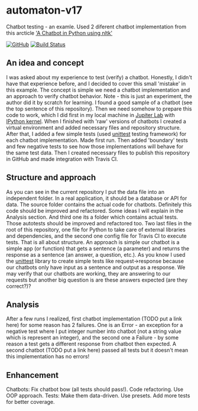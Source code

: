 # automaton-v17
Chatbot testing - an examle. Used 2 diferent chatbot implementation from this arcticle ['A Chatbot in Python using nltk'](https://medium.com/swlh/a-chatbot-in-python-using-nltk-938a37a9eacc)

[![GitHub](https://img.shields.io/github/license/mashape/apistatus.svg)](https://github.com/BurhanH/automaton-v17/blob/master/LICENSE)
[![Build Status](https://travis-ci.org/BurhanH/automaton-v17.svg?branch=master)](https://travis-ci.org/BurhanH/automaton-v17)

## An idea and concept
I was asked about my experience to test (verify) a chatbot. Honestly, I didn't have that experience before, and I decided to cover this small 'mistake' in this example.
The concept is simple we need a chatbot implementation and an approach to verify chatbot behavior. Note - this is just an experiment, the author did it by scratch for learning.
I found a good sample of a chatbot (see the top sentence of this repository).
Then we need somehow to prepare this code to work, which I did first in my local machine in [Jupiter Lab](https://jupyterlab.readthedocs.io/en/stable/) with [IPython kernel](https://ipython.org/). When I finished with 'raw' versions of chatbots I created a virtual environment and added necessary files and repository structure. After that, I added a few simple tests (used [unittest]((https://docs.python.org/3/library/unittest.html)) testing framework) for each chatbot implementation. Made first run. Then added 'boundary' tests and few negative tests to see how those implementations will behave for the same test data. Then I created necessary files to publish this repository in GitHub and made integration with Travis CI.

## Structure and approach
As you can see in the current repository I put the data file into an independent folder. In a real application, it should be a database or API for data. 
The source folder contains the actual code for chatbots. Definitely this code should be improved and refactored. Some ideas I will explain in the Analysis section.
And third one its a folder which contains actual tests. Those autotests should be improved and refactored too.
Two last files in the root of this repository, one file for Python to take care of external libraries and dependencies, and the second one config file for Travis CI to execute tests.
That is all about structure.
An approach is simple our chatbot is a simple app (or function) that gets a sentence (a parameter) and returns the response as a sentence (an answer, a question, etc.). As you know I used the [unittest](https://docs.python.org/3/library/unittest.html) library to create simple tests like request->response because our chatbots only have input as a sentence and output as a response.
We may verify that our chatbots are working, they are answering to our requests but another big question is are these answers expected (are they correct?)?

## Analysis
After a few runs I realized, first chatbot implementation (TODO put a link here) for some reason has 2 failures. One is an Error - an exception for a negative test where I put integer number into chatbot (not a string value which is represent an integer), and the second one a Failure - by some reason a test gets a different response from chatbot then expected.
A second chatbot (TODO put a link here) passed all tests but it doesn't mean this implementation has no errors!

## Enhancement
Chatbots: Fix chatbot bow (all tests should pass!). Code refactoring. Use OOP approach.
Tests: Make them data-driven. Use presets. Add more tests for better coverage.
